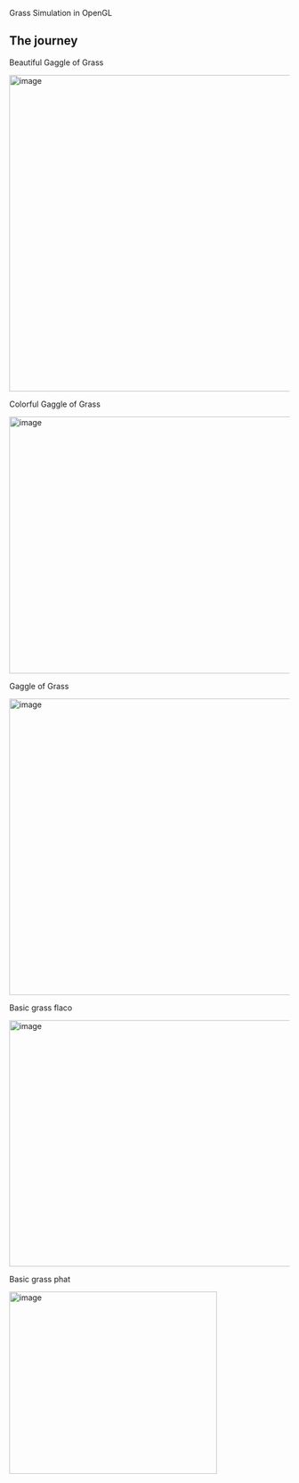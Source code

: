 Grass Simulation in OpenGL

## The journey

Beautiful Gaggle of Grass

<img width="782" height="568" alt="image" src="https://github.com/user-attachments/assets/97433f89-e9d2-4ee4-8fda-6c29d874dd61" />


Colorful Gaggle of Grass

<img width="629" height="461" alt="image" src="https://github.com/user-attachments/assets/37e1030d-b306-403f-bc5a-3ea6427ab558" />



Gaggle of Grass

<img width="579" height="532" alt="image" src="https://github.com/user-attachments/assets/23fc1088-4817-4820-aa6c-014985a6c773" />


Basic grass flaco

<img width="516" height="442" alt="image" src="https://github.com/user-attachments/assets/44be86a6-006d-4419-8c34-bfa0870468d4" />


Basic grass phat

<img width="373" height="327" alt="image" src="https://github.com/user-attachments/assets/f9e93241-066f-43d0-a1cf-1d3779478868" />
